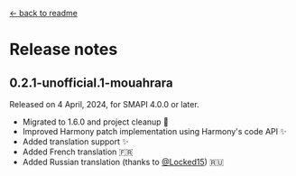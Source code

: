 ﻿[← back to readme](../README.md)

# Release notes

## 0.2.1-unofficial.1-mouahrara
Released on 4 April, 2024, for SMAPI 4.0.0 or later.
* Migrated to 1.6.0 and project cleanup 🚀
* Improved Harmony patch implementation using Harmony's code API ✨
* Added translation support ✨
* Added French translation 🇫🇷
* Added Russian translation (thanks to [@Locked15](https://github.com/Locked15)) 🇷🇺
